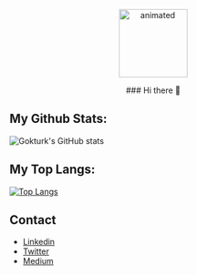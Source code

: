 <p align="center">
  <img src="https://upload.wikimedia.org/wikipedia/commons/6/64/Android_logo_2019_%28stacked%29.svg" alt="animated" height="120" width="120" />
</p>

<p align="center">
### Hi there 👋
</p>

<!--
**gbilgeturk/gbilgeturk** is a ✨ _special_ ✨ repository because its `README.md` (this file) appears on your GitHub profile.

Here are some ideas to get you started:

- 🔭 I’m currently working on Android
- 🌱 I’m currently learning Jetpack Compose
- 💬 Ask me about Android, Kotlin, Jetpack Compose
- ⚡ Fun fact: HODOR
-->

## My Github Stats:
![Gokturk's GitHub stats](https://github-readme-stats.vercel.app/api?username=gbilgeturk&show_icons=true&theme=tokyonight)

## My Top Langs:

[![Top Langs](https://github-readme-stats.vercel.app/api/top-langs/?username=gbilgeturk&layout=compact)](https://github.com/anuraghazra/github-readme-stats)

## Contact

- [Linkedin](https://www.linkedin.com/in/gbilgeturk/)
- [Twitter](https://twitter.com/Uzaylibirdelii)
- [Medium](https://medium.com/@gbilgeturk)
